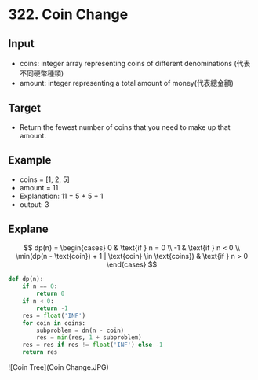 # 322. Coin Change
## Input
* coins: integer array representing coins of different denominations (代表不同硬幣種類)
* amount: integer representing a total amount of money(代表總金額)

## Target
* Return the fewest number of coins that you need to make up that amount.


## Example
* coins = [1, 2, 5]
* amount = 11
* Explanation: 11 = 5 + 5 + 1
* output: 3

## Explane
$$
dp(n) = \begin{cases} 
0 & \text{if } n = 0 \\
-1 & \text{if } n < 0 \\
\min(dp(n - \text{coin}) + 1 | \text{coin} \in \text{coins}) & \text{if } n > 0 
\end{cases}
$$
```python
def dp(n):
    if n == 0:
        return 0
    if n < 0:
        return -1
    res = float('INF')
    for coin in coins:
        subproblem = dn(n - coin)
        res = min(res, 1 + subproblem)
    res = res if res != float('INF') else -1
    return res
```

![Coin Tree](Coin Change.JPG)
